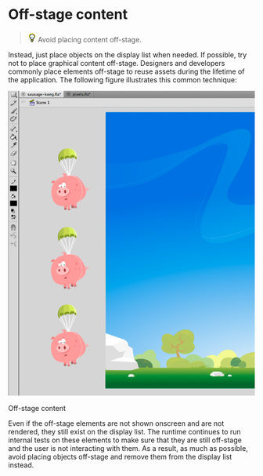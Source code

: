 # Off-stage content

> ![](../img/tip_help.png) Avoid placing content off-stage.

Instead, just place objects on the display list when needed. If possible, try
not to place graphical content off-stage. Designers and developers commonly
place elements off-stage to reuse assets during the lifetime of the application.
The following figure illustrates this common technique:

![](../img/or_offstage_elements_popup.png)

Off-stage content

Even if the off-stage elements are not shown onscreen and are not rendered, they
still exist on the display list. The runtime continues to run internal tests on
these elements to make sure that they are still off-stage and the user is not
interacting with them. As a result, as much as possible, avoid placing objects
off-stage and remove them from the display list instead.
